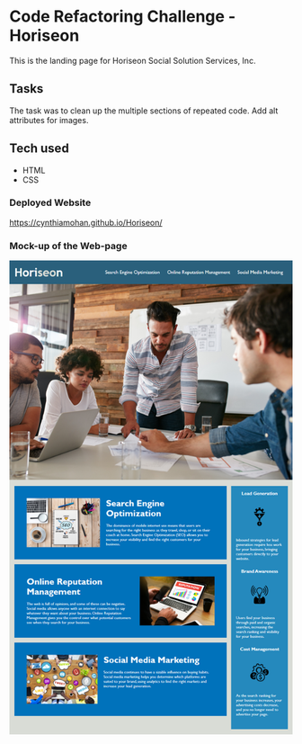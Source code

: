 # Code Refactoring Challenge -Horiseon
 This is the landing page for Horiseon Social Solution Services, Inc.
 
## Tasks
The task was to clean up the multiple sections of repeated code. Add alt attributes for images.

## Tech used
*  HTML
* CSS

### Deployed Website
https://cynthiamohan.github.io/Horiseon/

### Mock-up of the Web-page
![Mock-up](./assets/images/mock-up.png)

